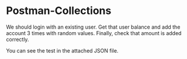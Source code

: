# Postman-Collections

We should login with an existing user. Get that user balance and add the account 3 times with random values. Finally, check that amount is added correctly.


<p> You can see the test in the attached JSON file․
